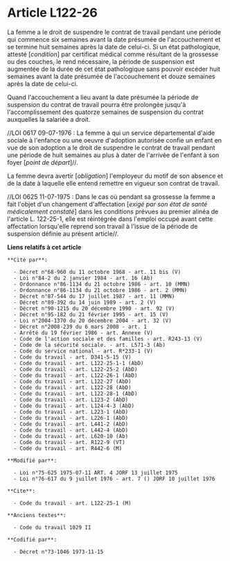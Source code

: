 # Article L122-26

La femme a le droit de suspendre le contrat de travail pendant une période qui commence six semaines avant la date présumée
de l'accouchement et se termine huit semaines après la date de celui-ci. Si un état pathologique, attesté [*condition*] par
certificat médical comme résultant de la grossesse ou des couches, le rend nécessaire, la période de suspension est augmentée
de la durée de cet état pathologique sans pouvoir excéder huit semaines avant la date présumée de l'accouchement et douze
semaines après la date de celui-ci.

Quand l'accouchement a lieu avant la date présumée la période de suspension du contrat de travail pourra être prolongée
jusqu'à l'accomplissement des quatorze semaines de suspension du contrat auxquelles la salariée a droit.

//LOI  0617 09-07-1976 : La femme à qui un service départemental d'aide sociale à l'enfance ou une oeuvre d'adoption
autorisée confie un enfant en vue de son adoption a le droit de suspendre le contrat de travail pendant une période de huit
semaines au plus à dater de l'arrivée de l'enfant à son foyer [*point de départ*]//.

La femme devra avertir [*obligation*] l'employeur du motif de son absence et de la date à laquelle elle entend remettre en
vigueur son contrat de travail.

//LOI  0625 11-07-1975 : Dans le cas où pendant sa grossesse la femme a fait l'objet d'un changement d'affectation [*exigé
par son état de santé médicalement constaté*] dans les conditions prévues au premier alinéa de l'article L. 122-25-1, elle
est réintégrée dans l'emploi occupé avant cette affectation lorsqu'elle reprend son travail à l'issue de la période de
suspension définie au présent article//.

**Liens relatifs à cet article**

	**Cité par**:

	  - Décret n°68-960 du 11 octobre 1968 - art. 11 bis (V)
	  - Loi n°84-2 du 2 janvier 1984 - art. 16 (Ab)
	  - Ordonnance n°86-1134 du 21 octobre 1986 - art. 10 (MMN)
	  - Ordonnance n°86-1134 du 21 octobre 1986 - art. 2 (MMN)
	  - Décret n°87-544 du 17 juillet 1987 - art. 11 (MMN)
	  - Décret n°89-392 du 14 juin 1989 - art. 2 (V)
	  - Décret n°90-1215 du 20 décembre 1990 - art. 92 (V)
	  - Décret n°95-182 du 21 février 1995 - art. 15 (V)
	  - Loi n°2004-1370 du 20 décembre 2004 - art. 32 (V)
	  - Décret n°2008-239 du 6 mars 2008 - art. 1
	  - Arrêté du 19 février 1986 - art. Annexe (V)
	  - Code de l'action sociale et des familles - art. R243-13 (V)
	  - Code de la sécurité sociale. - art. L571-3 (Ab)
	  - Code du service national - art. R*233-1 (V)
	  - Code du travail - art. D341-5-15 (V)
	  - Code du travail - art. L122-25-1-1 (AbD)
	  - Code du travail - art. L122-25-2 (AbD)
	  - Code du travail - art. L122-26-1 (AbD)
	  - Code du travail - art. L122-27 (AbD)
	  - Code du travail - art. L122-28 (AbD)
	  - Code du travail - art. L122-28-1 (AbD)
	  - Code du travail - art. L123-2 (AbD)
	  - Code du travail - art. L124-4-3 (AbD)
	  - Code du travail - art. L223-1 (AbD)
	  - Code du travail - art. L226-1 (AbD)
	  - Code du travail - art. L441-2 (AbD)
	  - Code du travail - art. L442-4 (AbD)
	  - Code du travail - art. L620-10 (Ab)
	  - Code du travail - art. R122-9 (VT)
	  - Code du travail - art. R442-6 (M)

	**Modifié par**:

	  - Loi n°75-625 1975-07-11 ART. 4 JORF 13 juillet 1975
	  - Loi n°76-617 du 9 juillet 1976 - art. 7 () JORF 10 juillet 1976

	**Cite**:

	  - Code du travail - art. L122-25-1 (M)

	**Anciens textes**:

	  - Code du travail 1029 II

	**Codifié par**:

	  - Décret n°73-1046 1973-11-15
